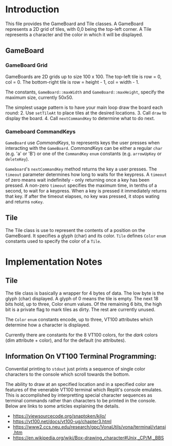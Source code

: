 
# Introduction

This file provides the GameBoard and Tile classes. A GameBoard represents a 2D grid of tiles, with 0,0 being the top-left corner. A Tile represents a character and the color in which it will be displayed.

## GameBoard

### GameBoard Grid

GameBoards are 2D grids up to size 100 x 100. The top-left tile is row = 0, col = 0. The bottom-right tile is row = height - 1, col = width - 1.

The constants, `GameBoard::maxWidth` and `GameBoard::maxHeight`, specify the maximum size, currently 50x50.

The simplest usage pattern is to have your main loop draw the board each round:
  2. Use `setTileAt` to place tiles at the desired locations.
  3. Call `draw` to display the board.
  4. Call `nextCommandKey` to determine what to do next.

### Gameboard CommandKeys

`GameBoard` use _CommandKeys_, to represents keys the user presses when interacting with the `GameBoard`. _CommandKeys_ can be either a regular `char` (e.g. 'a' or 'B') or one of the `CommandKey` `enum` constants (e.g. `arrowUpKey` or `deleteKey`).

`Gameboard`'s `nextCommandKey` method returns the key a user presses. The `timeout` parameter determines how long to waits for the keypress. A `timeout` of zero means wait indefinitely - only returning once a key has been pressed. A non-zero `timeout` specifies the maximum time, in tenths of a second, to wait for a keypress. When a key is pressed it immediately returns that key. If after the timeout elapses, no key was pressed, it stops wating and returns `noKey`.


## Tile

The Tile class is use to represent the contents of a position on the GameBoard. It specifies a glyph (char) and its color. `Tile` defines `Color` `enum` constants used to specify the color of a `Tile`.

# Implementation Notes

## Tile

The tile class is basically a wrapper for 4 bytes of data. The low byte is the glyph (char) displayed. A glyph of 0 means the tile is empty. The next 18 bits hold, up to three, Color enum values. Of the remaining 6 bits, the high bit is a private flag to mark tiles as dirty. The rest are currently unused.

The `Color` `enum` constants encode, up to three, VT100 attributes which determine how a character is displayed.

Currently there are constants for the 8 VT100 colors, for the _dark_ colors (dim attribute + color), and for the default (no attributes).


## Information On VT100 Terminal Programming:

Convential printing to `stdout` just prints a sequence of single color characters to the console which scroll towards the bottom.

The ability to draw at an specified location and in a specified color are features of the venerable VT100 terminal which Replit's console emulates. This is accomplished by interpretting special character sequences as terminal commands rather than characters to be printed in the console. Below are links to some articles explaining the details.

  - <https://viewsourcecode.org/snaptoken/kilo/>
  - <https://vt100.net/docs/vt100-ug/chapter3.html>
  - <https://www2.ccs.neu.edu/research/gpc/VonaUtils/vona/terminal/vtansi.htm>
  - <https://en.wikipedia.org/wiki/Box-drawing_character#Unix,_CP/M,_BBS>
